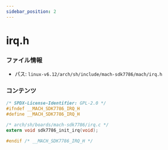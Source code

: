 ```yaml
---
sidebar_position: 2
---
```

# irq.h

### ファイル情報

- パス: `linux-v6.12/arch/sh/include/mach-sdk7786/mach/irq.h`

### コンテンツ

```h
/* SPDX-License-Identifier: GPL-2.0 */
#ifndef __MACH_SDK7786_IRQ_H
#define __MACH_SDK7786_IRQ_H

/* arch/sh/boards/mach-sdk7786/irq.c */
extern void sdk7786_init_irq(void);

#endif /* __MACH_SDK7786_IRQ_H */

```
